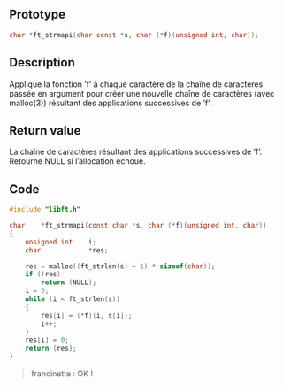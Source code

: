 ## Prototype

```c
char *ft_strmapi(char const *s, char (*f)(unsigned int, char));
```

## Description

Applique la fonction ’f’ à chaque caractère de la
chaîne de caractères passée en argument pour créer
une nouvelle chaîne de caractères (avec malloc(3))
résultant des applications successives de ’f’.

## Return value

La chaîne de caractères résultant des applications
successives de ’f’.
Retourne NULL si l’allocation échoue.

## Code

```c
#include "libft.h"

char	*ft_strmapi(const char *s, char (*f)(unsigned int, char))
{
	unsigned int	i;
	char			*res;

	res = malloc((ft_strlen(s) + 1) * sizeof(char));
	if (!res)
		return (NULL);
	i = 0;
	while (i < ft_strlen(s))
	{
		res[i] = (*f)(i, s[i]);
		i++;
	}
	res[i] = 0;
	return (res);
}
```

> francinette : OK !